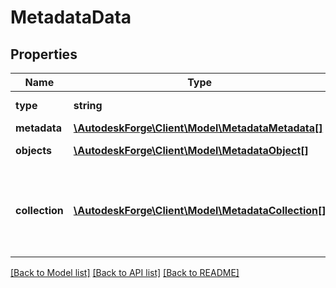 # MetadataData

## Properties
Name | Type | Description | Notes
------------ | ------------- | ------------- | -------------
**type** | **string** |  | [default to 'metadata']
**metadata** | [**\AutodeskForge\Client\Model\MetadataMetadata[]**](MetadataMetadata.md) |  | [optional] 
**objects** | [**\AutodeskForge\Client\Model\MetadataObject[]**](MetadataObject.md) | Collection of “objects” | [optional] 
**collection** | [**\AutodeskForge\Client\Model\MetadataCollection[]**](MetadataCollection.md) | Array of objects with their “properties” as a non-hierarchical list. | [optional] 

[[Back to Model list]](../README.md#documentation-for-models) [[Back to API list]](../README.md#documentation-for-api-endpoints) [[Back to README]](../README.md)


